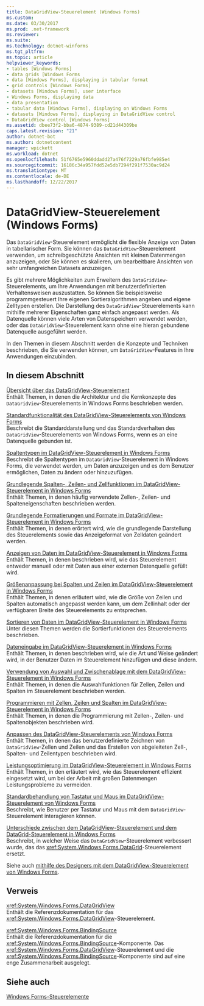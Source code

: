 ```yaml
---
title: DataGridView-Steuerelement (Windows Forms)
ms.custom: 
ms.date: 03/30/2017
ms.prod: .net-framework
ms.reviewer: 
ms.suite: 
ms.technology: dotnet-winforms
ms.tgt_pltfrm: 
ms.topic: article
helpviewer_keywords:
- tables [Windows Forms]
- data grids [Windows Forms
- data [Windows Forms], displaying in tabular format
- grid controls [Windows Forms]
- datasets [Windows Forms], user interface
- Windows Forms, displaying data
- data presentation
- tabular data [Windows Forms], displaying on Windows Forms
- datasets [Windows Forms], displaying in DataGridView control
- DataGridView control [Windows Forms]
ms.assetid: dbee73f2-bba6-4874-9389-cd21d44309be
caps.latest.revision: "21"
author: dotnet-bot
ms.author: dotnetcontent
manager: wpickett
ms.workload: dotnet
ms.openlocfilehash: 51f6765e5960ddadd27a476f7229a76fbfe985e4
ms.sourcegitcommit: 16186c34a957fdd52e5db7294f291f7530ac9d24
ms.translationtype: MT
ms.contentlocale: de-DE
ms.lasthandoff: 12/22/2017
---
```

# <a name="datagridview-control-windows-forms"></a>DataGridView-Steuerelement (Windows Forms)
Das `DataGridView`-Steuerelement ermöglicht die flexible Anzeige von Daten in tabellarischer Form. Sie können das `DataGridView`-Steuerelement verwenden, um schreibgeschützte Ansichten mit kleinen Datenmengen anzuzeigen, oder Sie können es skalieren, um bearbeitbare Ansichten von sehr umfangreichen Datasets anzuzeigen.  
  
 Es gibt mehrere Möglichkeiten zum Erweitern des `DataGridView`-Steuerelements, um Ihre Anwendungen mit benutzerdefinierten Verhaltensweisen auszustatten. So können Sie beispielsweise programmgesteuert Ihre eigenen Sortieralgorithmen angeben und eigene Zelltypen erstellen. Die Darstellung des `DataGridView`-Steuerelements kann mithilfe mehrerer Eigenschaften ganz einfach angepasst werden. Als Datenquelle können viele Arten von Datenspeichern verwendet werden, oder das `DataGridView`-Steuerelement kann ohne eine hieran gebundene Datenquelle ausgeführt werden.  
  
 In den Themen in diesem Abschnitt werden die Konzepte und Techniken beschrieben, die Sie verwenden können, um `DataGridView`-Features in Ihre Anwendungen einzubinden.  
  
## <a name="in-this-section"></a>In diesem Abschnitt  
 [Übersicht über das DataGridView-Steuerelement](../../../../docs/framework/winforms/controls/datagridview-control-overview-windows-forms.md)  
 Enthält Themen, in denen die Architektur und die Kernkonzepte des `DataGridView`-Steuerelements in Windows Forms beschrieben werden.  
  
 [Standardfunktionalität des DataGridView-Steuerelements von Windows Forms](../../../../docs/framework/winforms/controls/default-functionality-in-the-windows-forms-datagridview-control.md)  
 Beschreibt die Standarddarstellung und das Standardverhalten des `DataGridView`-Steuerelements von Windows Forms, wenn es an eine Datenquelle gebunden ist.  
  
 [Spaltentypen im DataGridView-Steuerelement in Windows Forms](../../../../docs/framework/winforms/controls/column-types-in-the-windows-forms-datagridview-control.md)  
 Beschreibt die Spaltentypen im `DataGridView`-Steuerelement in Windows Forms, die verwendet werden, um Daten anzuzeigen und es dem Benutzer ermöglichen, Daten zu ändern oder hinzuzufügen.  
  
 [Grundlegende Spalten-, Zeilen- und Zellfunktionen im DataGridView-Steuerelement in Windows Forms](../../../../docs/framework/winforms/controls/basic-column-row-and-cell-features-wf-datagridview-control.md)  
 Enthält Themen, in denen häufig verwendete Zellen-, Zeilen- und Spalteneigenschaften beschrieben werden.  
  
 [Grundlegende Formatierungen und Formate im DataGridView-Steuerelement in Windows Forms](../../../../docs/framework/winforms/controls/basic-formatting-and-styling-in-the-windows-forms-datagridview-control.md)  
 Enthält Themen, in denen erörtert wird, wie die grundlegende Darstellung des Steuerelements sowie das Anzeigeformat von Zelldaten geändert werden.  
  
 [Anzeigen von Daten im DataGridView-Steuerelement in Windows Forms](../../../../docs/framework/winforms/controls/displaying-data-in-the-windows-forms-datagridview-control.md)  
 Enthält Themen, in denen beschrieben wird, wie das Steuerelement entweder manuell oder mit Daten aus einer externen Datenquelle gefüllt wird.  
  
 [Größenanpassung bei Spalten und Zeilen im DataGridView-Steuerelement in Windows Forms](../../../../docs/framework/winforms/controls/resizing-columns-and-rows-in-the-windows-forms-datagridview-control.md)  
 Enthält Themen, in denen erläutert wird, wie die Größe von Zeilen und Spalten automatisch angepasst werden kann, um dem Zellinhalt oder der verfügbaren Breite des Steuerelements zu entsprechen.  
  
 [Sortieren von Daten im DataGridView-Steuerelement in Windows Forms](../../../../docs/framework/winforms/controls/sorting-data-in-the-windows-forms-datagridview-control.md)  
 Unter diesen Themen werden die Sortierfunktionen des Steuerelements beschrieben.  
  
 [Dateneingabe im DataGridView-Steuerelement in Windows Forms](../../../../docs/framework/winforms/controls/data-entry-in-the-windows-forms-datagridview-control.md)  
 Enthält Themen, in denen beschrieben wird, wie die Art und Weise geändert wird, in der Benutzer Daten im Steuerelement hinzufügen und diese ändern.  
  
 [Verwendung von Auswahl und Zwischenablage mit dem DataGridView-Steuerelement in Windows Forms](../../../../docs/framework/winforms/controls/selection-and-clipboard-use-with-the-windows-forms-datagridview-control.md)  
 Enthält Themen, in denen die Auswahlfunktionen für Zellen, Zeilen und Spalten im Steuerelement beschrieben werden.  
  
 [Programmieren mit Zellen, Zeilen und Spalten im DataGridView-Steuerelement in Windows Forms](../../../../docs/framework/winforms/controls/programming-with-cells-rows-and-columns-in-the-datagrid.md)  
 Enthält Themen, in denen die Programmierung mit Zellen-, Zeilen- und Spaltenobjekten beschrieben wird.  
  
 [Anpassen des DataGridView-Steuerelements von Windows Forms](../../../../docs/framework/winforms/controls/customizing-the-windows-forms-datagridview-control.md)  
 Enthält Themen, in denen das benutzerdefinierte Zeichnen von `DataGridView`-Zellen und Zeilen und das Erstellen von abgeleiteten Zell-, Spalten- und Zeilentypen beschrieben wird.  
  
 [Leistungsoptimierung im DataGridView-Steuerelement in Windows Forms](../../../../docs/framework/winforms/controls/performance-tuning-in-the-windows-forms-datagridview-control.md)  
 Enthält Themen, in den erläutert wird, wie das Steuerelement effizient eingesetzt wird, um bei der Arbeit mit großen Datenmengen Leistungsprobleme zu vermeiden.  
  
 [Standardbehandlung von Tastatur und Maus im DataGridView-Steuerelement von Windows Forms](../../../../docs/framework/winforms/controls/default-keyboard-and-mouse-handling-in-the-windows-forms-datagridview-control.md)  
 Beschreibt, wie Benutzer per Tastatur und Maus mit dem `DataGridView`-Steuerelement interagieren können.  
  
 [Unterschiede zwischen dem DataGridView-Steuerelement und dem DataGrid-Steuerelement in Windows Forms](../../../../docs/framework/winforms/controls/differences-between-the-windows-forms-datagridview-and-datagrid-controls.md)  
 Beschreibt, in welcher Weise das `DataGridView`-Steuerelement verbessert wurde, das das <xref:System.Windows.Forms.DataGrid>-Steuerelement ersetzt.  
  
 Siehe auch [mithilfe des Designers mit dem DataGridView-Steuerelement von Windows Forms](http://msdn.microsoft.com/library/ms171593\(v=vs.110\)).  
  
## <a name="reference"></a>Verweis  
 <xref:System.Windows.Forms.DataGridView>  
 Enthält die Referenzdokumentation für das <xref:System.Windows.Forms.DataGridView>-Steuerelement.  
  
 <xref:System.Windows.Forms.BindingSource>  
 Enthält die Referenzdokumentation für die <xref:System.Windows.Forms.BindingSource>-Komponente. Das <xref:System.Windows.Forms.DataGridView>-Steuerelement und die <xref:System.Windows.Forms.BindingSource>-Komponente sind auf eine enge Zusammenarbeit ausgelegt.  
  
## <a name="see-also"></a>Siehe auch  
 [Windows Forms-Steuerelemente](../../../../docs/framework/winforms/controls/controls-to-use-on-windows-forms.md)
